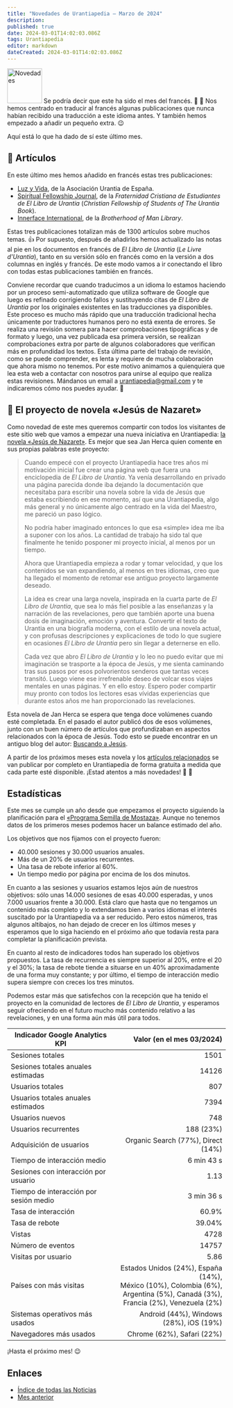 ```yaml
---
title: "Novedades de Urantiapedia — Marzo de 2024"
description: 
published: true
date: 2024-03-01T14:02:03.086Z
tags: Urantiapedia
editor: markdown
dateCreated: 2024-03-01T14:02:03.086Z
---
```


<img src="/_assets/svg/icon-news.svg" alt="Novedades" style="width: 80px;"> Se podría decir que este ha sido el mes del francés. :tokyo_tower: :sparkling_heart: Nos hemos centrado en traducir al francés algunas publicaciones que nunca habían recibido una traducción a este idioma antes. Y también hemos empezado a añadir un pequeño extra. :wink:

Aquí está lo que ha dado de sí este último mes.

## :page_with_curl: Artículos

En este último mes hemos añadido en francés estas tres publicaciones:

- [Luz y Vida](/fr/index/articles_luz_y_vida), de la Asociación Urantia de España.
- [Spiritual Fellowship Journal](/fr/index/articles_spiritual_fellowship_journal), de la _Fraternidad Cristiana de Estudiantes de El Libro de Urantia_ (_Christian Fellowship of Students of The Urantia Book_).
- [Innerface International](/fr/index/articles_innerface), de la _Brotherhood of Man Library_.

Estas tres publicaciones totalizan más de 1300 artículos sobre muchos temas. :+1: Por supuesto, después de añadirlos hemos actualizado las notas al pie en los documentos en francés de _El Libro de Urantia_ (_Le Livre d'Urantia_), tanto en su versión sólo en francés como en la versión a dos columnas en inglés y francés. De este modo vamos a ir conectando el libro con todas estas publicaciones también en francés.

Conviene recordar que cuando traducimos a un idioma lo estamos haciendo por un proceso semi-automatizado que utiliza software de Google que luego es refinado corrigiendo fallos y sustituyendo citas de _El Libro de Urantia_ por los originales existentes en las traducciones ya disponibles. Este proceso es mucho más rápido que una traducción tradicional hecha únicamente por traductores humanos pero no está exenta de errores. Se realiza una revisión somera para hacer comprobaciones tipográficas y de formato y luego, una vez publicada esa primera versión, se realizan comprobaciones extra por parte de algunos colaboradores que verifican más en profundidad los textos. Esta última parte del trabajo de revisión, como se puede comprender, es lenta y requiere de mucha colaboración que ahora mismo no tenemos. Por este motivo animamos a quienquiera que lea esta web a contactar con nosotros para unirse al equipo que realiza estas revisiones. Mándanos un email a urantiapedia@gmail.com y te indicaremos cómo nos puedes ayudar. :pray:

## :notebook_with_decorative_cover: El proyecto de novela «Jesús de Nazaret»

Como novedad de este mes queremos compartir con todos los visitantes de este sitio web que vamos a empezar una nueva iniciativa en Urantiapedia: [la novela «Jesús de Nazaret»](/es/book/Jan_Herca/Jesus_of_Nazareth). Es mejor que sea Jan Herca quien comente en sus propias palabras este proyecto:

> Cuando empecé con el proyecto Urantiapedia hace tres años mi motivación inicial fue crear una página web que fuera una enciclopedia de _El Libro de Urantia_. Ya venía desarrollando en privado una página parecida donde iba dejando la documentación que necesitaba para escribir una novela sobre la vida de Jesús que estaba escribiendo en ese momento, así que una Urantiapedia, algo más general y no únicamente algo centrado en la vida del Maestro, me pareció un paso lógico.
>
> No podría haber imaginado entonces lo que esa «simple» idea me iba a suponer con los años. La cantidad de trabajo ha sido tal que finalmente he tenido posponer mi proyecto inicial, al menos por un tiempo.
>
> Ahora que Urantiapedia empieza a rodar y tomar velocidad, y que los contenidos se van expandiendo, al menos en tres idiomas, creo que ha llegado el momento de retomar ese antiguo proyecto largamente deseado.
>
> La idea es crear una larga novela, inspirada en la cuarta parte de _El Libro de Urantia_, que sea lo más fiel posible a las enseñanzas y la narración de las revelaciones, pero que también aporte una buena dosis de imaginación, emoción y aventura. Convertir el texto de Urantia en una biografía moderna, con el estilo de una novela actual, y con profusas descripciones y explicaciones de todo lo que sugiere en ocasiones _El Libro de Urantia_ pero sin llegar a deternerse en ello.
>
> Cada vez que abro _El Libro de Urantia_ y lo leo no puedo evitar que mi imaginación se trasporte a la época de Jesús, y me sienta caminando tras sus pasos por esos polvorientos senderos que tantas veces transitó. Luego viene ese irrefrenable deseo de volcar esos viajes mentales en unas páginas. Y en ello estoy. Espero poder compartir muy pronto con todos los lectores esas vívidas experiencias que durante estos años me han proporcionado las revelaciones.

Esta novela de Jan Herca se espera que tenga doce volúmenes cuando esté completada. En el pasado el autor publicó dos de esos volúmenes, junto con un buen número de artículos que profundizaban en aspectos relacionados con la época de Jesús. Todo esto se puede encontrar en un antiguo blog del autor: [Buscando a Jesús](https://buscandoajesus.wordpress.com).

A partir de los próximos meses esta novela y los [artículos relacionados](/es/index/articles_jan_herca) se van publicar por completo en Urantiapedia de forma gratuita a medida que cada parte esté disponible. ¡Estad atentos a más novedades! :clap: :clap:

## Estadísticas

Este mes se cumple un año desde que empezamos el proyecto siguiendo la planificación para el [«Programa Semilla de Mostaza»](https://www.urantia.org/news/2023-03/mustard-seed-grants-program). Aunque no tenemos datos de los primeros meses podemos hacer un balance estimado del año. 

Los objetivos que nos fijamos con el proyecto fueron:
- 40.000 sesiones y 30.000 usuarios anuales.
- Más de un 20% de usuarios recurrentes.
- Una tasa de rebote inferior al 60%.
- Un tiempo medio por página por encima de los dos minutos.

En cuanto a las sesiones y usuarios estamos lejos aún de nuestros objetivos: sólo unas 14.000 sesiones de esas 40.000 esperadas, y unos 7.000 usuarios frente a 30.000. Está claro que hasta que no tengamos un contenido más completo y lo extendamos bien a varios idiomas el interés suscitado por la Urantiapedia va a ser reducido. Pero estos números, tras algunos altibajos, no han dejado de crecer en los últimos meses y esperamos que lo siga haciendo en el próximo año que todavía resta para completar la planificación prevista.

En cuanto al resto de indicadores todos han superado los objetivos propuestos. La tasa de recurrencia es siempre superior al 20%, entre el 20 y el 30%; la tasa de rebote tiende a situarse en un 40% aproximadamente de una forma muy constante; y por último, el tiempo de interacción medio supera siempre con creces los tres minutos.

Podemos estar más que satisfechos con la recepción que ha tenido el proyecto en la comunidad de lectores de _El Libro de Urantia_, y esperamos seguir ofreciendo en el futuro mucho más contenido relativo a las revelaciones, y en una forma aún más útil para todos.

Indicador Google Analytics KPI | Valor (en el mes 03/2024)
--- | ---:
Sesiones totales | 1501
Sesiones totales anuales estimadas | 14126
Usuarios totales | 807
Usuarios totales anuales estimados | 7394
Usuarios nuevos | 748
Usuarios recurrentes | 188 (23%)
Adquisición de usuarios | Organic Search (77%), Direct (14%)
Tiempo de interacción medio | 6 min 43 s
Sesiones con interacción por usuario | 1.13
Tiempo de interacción por sesión medio | 3 min 36 s
Tasa de interacción | 60.9%
Tasa de rebote | 39.04%
Vistas | 4728
Número de eventos | 14757
Visitas por usuario | 5.86
Países con más visitas | Estados Unidos (24%), España (14%), <br>México (10%), Colombia (6%), <br>Argentina (5%), Canadá (3%),<br>Francia (2%), Venezuela (2%)
Sistemas operativos más usados | Android (44%), Windows (28%), iOS (19%)
Navegadores más usados | Chrome (62%), Safari (22%)

¡Hasta el próximo mes! :wink:

## Enlaces

- [Índice de todas las Noticias](/es/news)
- [Mes anterior](/es/news/2024/02)